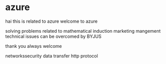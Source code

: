 # azure
hai this is  related to azure
welcome to azure

solving problems related to mathematical induction
marketing mangement
technical issues can be overcomed by BYJUS

thank you
always welcome

networkssecurity data transfer
http protocol
